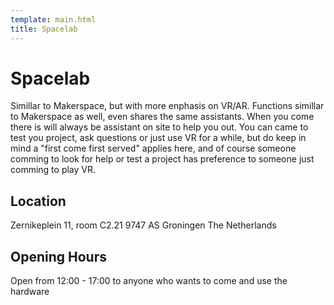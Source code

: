 ```yaml
---
template: main.html
title: Spacelab
---
```


<!--

Makrdown Syntax: https://www.markdownguide.org/basic-syntax

Edit things below this point.
Make sure to keep heading for each section and do not make big blocks of text.

-->

# Spacelab

Simillar to Makerspace, but with more enphasis on VR/AR. Functions simillar to Makerspace as well, even shares the same assistants. When you come there is will always be assistant on site to help you out. You can came to test you project, ask questions or just use VR for a while, but do keep in mind a "first come first served" applies here, and of course someone comming to look for help or test a project has preference to someone just comming to play VR.

## Location

Zernikeplein 11, room C2.21
9747 AS Groningen
The Netherlands

## Opening Hours

Open from 12:00 - 17:00 to anyone who wants to come and use the hardware
